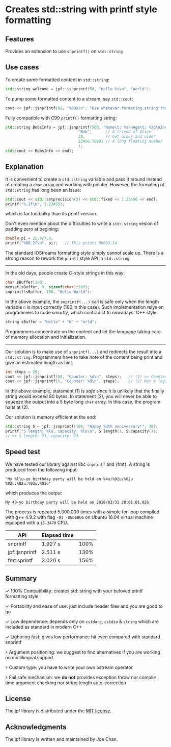 # Creates std::string with printf style formatting

## Features
Provides an extension to use `snprintf()` on `std::string`

## Use cases
To create some formatted content in `std::string`:
```C++
std::string welcome = jpf::jsnprintf(50, "Hello %s\n", "World");
```

To pump some formatted content to a stream, say `std::cout`:
```C++
cout << jpf::jsnprintf(62, "%60s\n", "Use whatever formating string that you get used to!");
```

Fully compatible with C99 `printf()` formatting string:
```C++
std::string BobsInfo = jpf::jsnprintf(500, "Name\t: %s\nAge\t: %2d\nIncome\t: $%9.2f",
                                "Bob",      // A friend of Alice
                                30,         // Get older and older 
                                23456.78901 // A long floating number
                                );
std::cout << BobsInfo << endl;
```

## Explanation
It is convenient to create a `std::string` variable and pass it around instead of creating a `char` array and working with pointer.
However, the formating of `std::string` has long been an issue:
```C++
std::cout << std::setprecision(3) << std::fixed << 1.23456 << endl;
printf("%.3f\n", 1.23455);
```
which is far too bulky than its printf version.

Don't even mention about the difficulties to write a `std::string` vesion of padding zero at begining:
```C++
double pi = 22.0/7.0;
printf("%08.2f\n", pi);   // This prints 00003.14
```
The standard IOStreams formatting style simply cannot scale up. There is a strong reason to rework the `printf` style API in `std::string`.

---
In the old days, people create C-style strings in this way:
```C++
char sBuffer[100];
memset(sBuffer, 0, sizeof(char)*100);
snprintf(sBuffer, 100, "Hello World");
```
In the above example, the `snprintf(...)` call is safe only when the length variable `n` is input correctly (100 in this case).
Such implementation relys on programmers to code *smartly*, which contradict to nowadays' C++ style.
```C++
string sBuffer = "Hello" + "W" + "orld";
```
Programmers concentrate on the content and let the language taking care of memory allocation and initialization.

---
Our solution is to make use of `snprintf(...)` and redirects the result into a `std::string`.
Programmers have to take note of the content being print and give an estimated length as hint.
```C++
int steps = 20;
cout << jpf::jsnprintf(80, "Counter: %d\n", steps);   // (1) >> Counter: 20
cout << jpf::jsnprintf(5, "Counter: %d\n", steps);    // (2) Not a logical statement, gives unknown result
```
In the above example, statement (1) is *safe* since it is unlikely that the finally string would exceed 80 bytes. In statement (2), you will never be able to squeeze the output into a 5 byte long `char` array. In this case, the program halts at (2).

Our solution is memory efficient at the end:
```C++
std::string S = jpf::jsnprintf(100, "Happy %dth anniversary!", 30);
printf("S length: %lu, capacity: %lu\n", S.length(), S.capacity());
// >> S length: 23, capacity: 23
```

## Speed test
We have tested our library against libc `snprintf` and {fmt}. A string is produced from the following input:

`"My %llu-yo birthday party will be held on %4u/%02u/%02u %02u:%02u:%02u.%03u"`

which produces the output

`My 40-yo birthday party will be held on 2018/03/31 20:01:01.026`

The process is repeated 5,000,000 times with a simple for-loop compiled with g++ 4.9.2 with flag `-O1 -DNDEBUG` on Ubuntu 16.04 virtual machine equipped with a `i5-3470` CPU.

| API | Elapsed time |   |
|----|-----|----|
| snprintf | 1.927 s | 100%  |
| jpf::jsnprintf | 2.511 s | 130%  |
| fmt:sprintf | 3.020 s | 156%  |

## Summary

✓ 100% Compatibility: creates std::string with your beloved printf formatting style

✓ Portability and ease of use: just include header files and you are good to go

✓ Low dependence: depends only on `cstdarg`, `cstdio` & `string` which are included as standard in modern C++

✓ Lightning fast: gives low performance hit even compared with standard snprintf

☓ Argument positioning: we suggest to find alternatives if you are working on multilingual support

☓ Custom type: you have to write your own ostream operator

☓ Fail safe mechanism: we **do not** provides exception throw nor compile time argument checking nor string length auto-correction

## License
The jpf library is distributed under the [MIT license](https://opensource.org/licenses/mit-license.php).

## Acknowledgments
The jpf library is written and maintained by Joe Chan.
